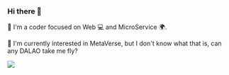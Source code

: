 ### Hi there 👋

🚀 I'm a coder focused on Web 💻 and MicroService 🌍.

🌱 I'm currently interested in MetaVerse, but I don't know what that is, can any DALAO take me fly?

![](https://github-readme-stats.vercel.app/api?username=iftv&show_icons=true&theme=radical)
